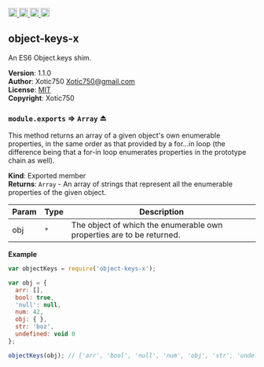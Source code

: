 <a href="https://travis-ci.org/Xotic750/object-keys-x"
   title="Travis status">
<img
   src="https://travis-ci.org/Xotic750/object-keys-x.svg?branch=master"
   alt="Travis status" height="18"/>
</a>
<a href="https://david-dm.org/Xotic750/object-keys-x"
   title="Dependency status">
<img src="https://david-dm.org/Xotic750/object-keys-x.svg"
   alt="Dependency status" height="18"/>
</a>
<a href="https://david-dm.org/Xotic750/object-keys-x#info=devDependencies"
   title="devDependency status">
<img src="https://david-dm.org/Xotic750/object-keys-x/dev-status.svg"
   alt="devDependency status" height="18"/>
</a>
<a href="https://badge.fury.io/js/object-keys-x" title="npm version">
<img src="https://badge.fury.io/js/object-keys-x.svg"
   alt="npm version" height="18"/>
</a>
<a name="module_object-keys-x"></a>

## object-keys-x
An ES6 Object.keys shim.

**Version**: 1.1.0  
**Author**: Xotic750 <Xotic750@gmail.com>  
**License**: [MIT](&lt;https://opensource.org/licenses/MIT&gt;)  
**Copyright**: Xotic750  
<a name="exp_module_object-keys-x--module.exports"></a>

### `module.exports` ⇒ <code>Array</code> ⏏
This method returns an array of a given object's own enumerable properties,
in the same order as that provided by a for...in loop (the difference being
that a for-in loop enumerates properties in the prototype chain as well).

**Kind**: Exported member  
**Returns**: <code>Array</code> - An array of strings that represent all the enumerable properties of the given object.  

| Param | Type | Description |
| --- | --- | --- |
| obj | <code>\*</code> | The object of which the enumerable own properties are to be returned. |

**Example**  
```js
var objectKeys = require('object-keys-x');

var obj = {
  arr: [],
  bool: true,
  'null': null,
  num: 42,
  obj: { },
  str: 'boz',
  undefined: void 0
};

objectKeys(obj); // ['arr', 'bool', 'null', 'num', 'obj', 'str', 'undefined']
```
